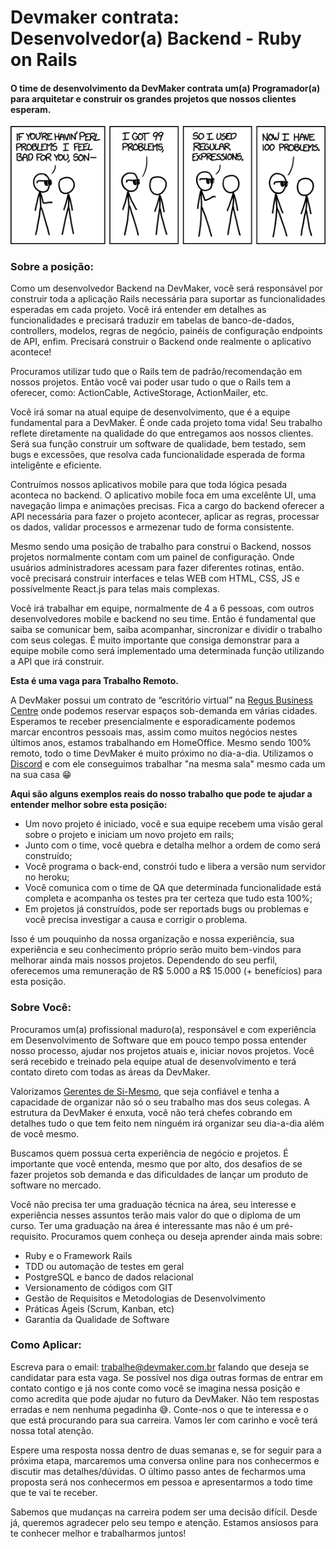 # Devmaker contrata: Desenvolvedor(a) Backend - Ruby on Rails

#### O time de desenvolvimento da DevMaker contrata um(a) Programador(a) para arquitetar e construir os grandes projetos que nossos clientes esperam.

![cover](../assets/dev_job_post_cover.png)

### Sobre a posição:

Como um desenvolvedor Backend na DevMaker, você será responsável por construir toda a aplicação Rails necessária para suportar as funcionalidades esperadas em cada projeto.
Você irá entender em detalhes as funcionalidades e precisará traduzir em tabelas de banco-de-dados, controllers, modelos, regras de negócio, painéis de configuração endpoints de API, enfim.
Precisará construir o Backend onde realmente o aplicativo acontece!

Procuramos utilizar tudo que o Rails tem de padrão/recomendação em nossos projetos.
Então você vai poder usar tudo o que o Rails tem a oferecer, como:
ActionCable, ActiveStorage, ActionMailer, etc.

Você irá somar na atual equipe de desenvolvimento, que é a equipe fundamental para a DevMaker.
É onde cada projeto toma vida!
Seu trabalho reflete diretamente na qualidade do que entregamos aos nossos clientes.
Será sua função construir um software de qualidade, bem testado, sem bugs e excessões, que resolva cada funcionalidade esperada de forma inteligênte e eficiente.

Contruímos nossos aplicativos mobile para que toda lógica pesada aconteca no backend.
O aplicativo mobile foca em uma excelênte UI, uma navegação limpa e animações precisas.
Fica a cargo do backend oferecer a API necessária para fazer o projeto acontecer, aplicar as regras, processar os dados, validar processos e armezenar tudo de forma consistente.

Mesmo sendo uma posição de trabalho para construi o Backend, nossos projetos normalmente contam com um painel de configuração.
Onde usuários administradores acessam para fazer diferentes rotinas, então. você precisará construir interfaces e telas WEB com HTML, CSS, JS e possívelmente React.js para telas mais complexas.

Você irá trabalhar em equipe, normalmente de 4 a 6 pessoas, com outros desenvolvedores mobile e backend no seu time.
Então é fundamental que saiba se comunicar bem, saiba acompanhar, sincronizar e dividir o trabalho com seus colegas.
É muito importante que consiga demonstrar para a equipe mobile como será implementado uma determinada função utilizando a API que irá construir.

**Esta é uma vaga para Trabalho Remoto.**

A DevMaker possui um contrato de “escritório virtual” na [Regus Business Centre](https://www.regus.com/pt-br/brazil/listings) onde podemos reservar espaços sob-demanda em várias cidades.
Esperamos te receber presencialmente e esporadicamente podemos marcar encontros pessoais mas, assim como muitos negócios nestes últimos anos, estamos trabalhando em HomeOffice.
Mesmo sendo 100% remoto, todo o time DevMaker é muito próximo no dia-a-dia.
Utilizamos o [Discord](https://discord.gg) e com ele conseguimos trabalhar "na mesma sala" mesmo cada um na sua casa 😁

**Aqui são alguns exemplos reais do nosso trabalho que pode te ajudar a entender melhor sobre esta posição:**

- Um novo projeto é iniciado, você e sua equipe recebem uma visão geral sobre o projeto e iniciam um novo projeto em rails;
- Junto com o time, você quebra e detalha melhor a ordem de como será construído;
- Você programa o back-end, constrói tudo e libera a versão num servidor no heroku;
- Você comunica com o time de QA que determinada funcionalidade está completa e acompanha os testes pra ter certeza que tudo esta 100%;
- Em projetos já construídos, pode ser reportads bugs ou problemas e você precisa investigar a causa e corrigir o problema.

Isso é um pouquinho da nossa organização e nossa experiência, sua experiência e seu conhecimento próprio serão muito bem-vindos para melhorar ainda mais nossos projetos.
Dependendo do seu perfil, oferecemos uma remuneração de R$ 5.000 a R$ 15.000 (+ benefícios) para esta posição.

### Sobre Você:
Procuramos um(a) profissional maduro(a), responsável e com experiência em Desenvolvimento de Software que em pouco tempo possa entender nosso processo, ajudar nos projetos atuais e, iniciar novos projetos.
Você será recebido e treinado pela equipe atual de desenvolvimento e terá contato direto com todas as áreas da DevMaker.

Valorizamos [Gerentes de Si-Mesmo](https://signalvnoise.com/posts/1430-hire-managers-of-one), que seja confiável e tenha a capacidade de organizar não só o seu trabalho mas dos seus colegas.
A estrutura da DevMaker é enxuta, você não terá chefes cobrando em detalhes tudo o que tem feito nem ninguém irá organizar seu dia-a-dia além de você mesmo.

Buscamos quem possua certa experiência de negócio e projetos.
É importante que você entenda, mesmo que por alto, dos desafios de se fazer projetos sob demanda e das dificuldades de lançar um produto de software no mercado.

Você não precisa ter uma graduação técnica na área, seu interesse e experiência nesses assuntos terão mais valor do que o diploma de um curso.
Ter uma graduação na área é interessante mas não é um pré-requisito.
Procuramos quem conheça ou deseja aprender ainda mais sobre:

- Ruby e o Framework Rails
- TDD ou automação de testes em geral
- PostgreSQL e banco de dados relacional
- Versionamento de códigos com GIT
- Gestão de Requisitos e Metodologias de Desenvolvimento
- Práticas Ágeis (Scrum, Kanban, etc)
- Garantia da Qualidade de Software

### Como Aplicar:

Escreva para o email: [trabalhe@devmaker.com.br](mailto:trabalhe@devmaker.com.br) falando que deseja se candidatar para esta vaga.
Se possível nos diga outras formas de entrar em contato contigo e já nos conte como você se imagina nessa posição e como acredita que pode ajudar no futuro da DevMaker.
Não tem respostas erradas e nem nenhuma pegadinha 😅.
Conte-nos o que te interessa e o que está procurando para sua carreira.
Vamos ler com carinho e você terá nossa total atenção.

Espere uma resposta nossa dentro de duas semanas e, se for seguir para a próxima etapa, marcaremos uma conversa online para nos conhecermos e discutir mas detalhes/dúvidas.
O último passo antes de fecharmos uma proposta será nos conhecermos em pessoa e apresentarmos a todo time que te vai te receber.

Sabemos que mudanças na carreira podem ser uma decisão difícil.
Desde já, queremos agradecer pelo seu tempo e atenção.
Estamos ansiosos para te conhecer melhor e trabalharmos juntos!
